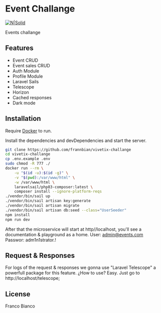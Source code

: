 # Event Challange

[![N|Solid](https://camo.githubusercontent.com/316ccceb2c875497ee2197622c2040a241b8afe4ff78ab7cc0161ee2a644b8a3/68747470733a2f2f696d672e736869656c64732e696f2f62616467652f4c61726176656c2d4646324432303f7374796c653d666f722d7468652d6261646765266c6f676f3d6c61726176656c266c6f676f436f6c6f723d7768697465)](https://laravel.com/)

Events challange

## Features

- Event CRUD
- Event sales CRUD
- Auth Module
- Profile Module
- Laravel Sails
- Telescope
- Horizon
- Cached responses
- Dark mode

## Installation

Require [Docker](https://www.docker.com/) to run.

Install the dependencies and devDependencies and start the server.

```sh
git clone https://github.com/frannbian/vivetix-challange
cd vivetix-challange
cp .env.example .env
sudo chmod -R 777 ./
docker run --rm \
    -u "$(id -u):$(id -g)" \
    -v "$(pwd):/var/www/html" \
    -w /var/www/html \
    laravelsail/php83-composer:latest \
    composer install --ignore-platform-reqs
./vendor/bin/sail up
./vendor/bin/sail artisan key:generate
./vendor/bin/sail artisan migrate
./vendor/bin/sail artisan db:seed --class="UserSeeder"
npm install
npm run dev

```
After that the microservice will start at http//localhost, you'll see a documentation & playground as a home.
User: admin@events.com
Passwor: adm1n1strator.!

## Request & Responses 
For logs of the request & responses we gonna use "Laravel Telescope" a powerfull package for this feature.
¿How to use? Easy. Just go to http://localhost/telescope;

## License

Franco Bianco
